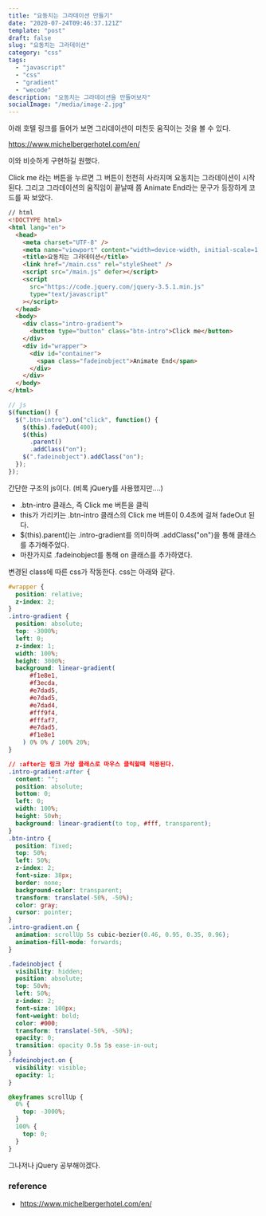 ```yaml
---
title: "요동치는 그라데이션 만들기"
date: "2020-07-24T09:46:37.121Z"
template: "post"
draft: false
slug: "요동치는 그라데이션"
category: "css"
tags:
  - "javascript"
  - "css"
  - "gradient"
  - "wecode"
description: "요동치는 그라데이션을 만들어보자"
socialImage: "/media/image-2.jpg"
---
```


아래 호텔 링크를 들어가 보면 그라데이션이 미친듯 움직이는 것을 볼 수 있다.

https://www.michelbergerhotel.com/en/

이와 비슷하게 구현하길 원했다.

Click me 라는 버튼을 누르면 그 버튼이 천천히 사라지며 요동치는 그라데이션이 시작된다.
그리고 그라데이션의 움직임이 끝날때 쯤 Animate End라는 문구가 등장하게 코드를 짜 보았다.

```html
// html
<!DOCTYPE html>
<html lang="en">
  <head>
    <meta charset="UTF-8" />
    <meta name="viewport" content="width=device-width, initial-scale=1.0" />
    <title>요동치는 그라데이션</title>
    <link href="/main.css" rel="styleSheet" />
    <script src="/main.js" defer></script>
    <script
      src="https://code.jquery.com/jquery-3.5.1.min.js"
      type="text/javascript"
    ></script>
  </head>
  <body>
    <div class="intro-gradient">
      <button type="button" class="btn-intro">Click me</button>
    </div>
    <div id="wrapper">
      <div id="container">
        <span class="fadeinobject">Animate End</span>
      </div>
    </div>
  </body>
</html>
```

```js
// js
$(function() {
  $(".btn-intro").on("click", function() {
    $(this).fadeOut(400);
    $(this)
      .parent()
      .addClass("on");
    $(".fadeinobject").addClass("on");
  });
});
```

간단한 구조의 js이다. (비록 jQuery를 사용했지만....)

- .btn-intro 클래스, 즉 Click me 버튼을 클릭
- this가 가리키는 .btn-intro 클래스의 Click me 버튼이 0.4초에 걸쳐 fadeOut 된다.
- \$(this).parent()는 .intro-gradient를 의미하며 .addClass("on")을 통해 클래스를 추가해주었다.
- 마찬가지로 .fadeinobject를 통해 on 클래스를 추가하였다.

변경된 class에 따른 css가 작동한다.
css는 아래와 같다.

```css
#wrapper {
  position: relative;
  z-index: 2;
}
.intro-gradient {
  position: absolute;
  top: -3000%;
  left: 0;
  z-index: 1;
  width: 100%;
  height: 3000%;
  background: linear-gradient(
      #f1e8e1,
      #f3ecda,
      #e7dad5,
      #e7dad5,
      #e7dad4,
      #fff9f4,
      #fffaf7,
      #e7dad5,
      #f1e8e1
    ) 0% 0% / 100% 20%;
}

// :after는 링크 가상 클래스로 마우스 클릭할때 적용된다.
.intro-gradient:after {
  content: "";
  position: absolute;
  bottom: 0;
  left: 0;
  width: 100%;
  height: 50vh;
  background: linear-gradient(to top, #fff, transparent);
}
.btn-intro {
  position: fixed;
  top: 50%;
  left: 50%;
  z-index: 2;
  font-size: 38px;
  border: none;
  background-color: transparent;
  transform: translate(-50%, -50%);
  color: gray;
  cursor: pointer;
}
.intro-gradient.on {
  animation: scrollUp 5s cubic-bezier(0.46, 0.95, 0.35, 0.96);
  animation-fill-mode: forwards;
}

.fadeinobject {
  visibility: hidden;
  position: absolute;
  top: 50vh;
  left: 50%;
  z-index: 2;
  font-size: 100px;
  font-weight: bold;
  color: #000;
  transform: translate(-50%, -50%);
  opacity: 0;
  transition: opacity 0.5s 5s ease-in-out;
}
.fadeinobject.on {
  visibility: visible;
  opacity: 1;
}

@keyframes scrollUp {
  0% {
    top: -3000%;
  }
  100% {
    top: 0;
  }
}
```

그나저나 jQuery 공부해야겠다.

### reference

- https://www.michelbergerhotel.com/en/
